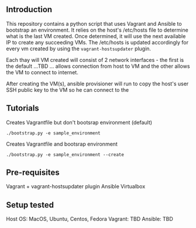 ## Introduction

This repository contains a python script that uses Vagrant and Ansible to
bootstrap an environment. It relies on the host's /etc/hosts file to
determine what is the last VM created. Once determined, it will use the next
available IP to create any succeeding VMs. The /etc/hosts is updated
accordingly for every vm created by using the `vagrant-hostsupdater` plugin.

Each thay will VM created will consist of 2 network interfaces - the first is
the default ...TBD ... allows connection from host to VM and the other allows the VM to connect to internet.

After creating the VM(s), ansible provisioner will run to copy the host's user
SSH public key to the VM so he can connect to the

## Tutorials

Creates Vagrantfile but don't bootsrap environment (default)
```
./bootstrap.py -e sample_environment
```

Creates Vagrantfile and bootsrap environment
```
./bootstrap.py -e sample_environment --create
```

## Pre-requisites

Vagrant + vagrant-hostsupdater plugin
Ansible
Virtualbox

## Setup tested

Host OS: MacOS, Ubuntu, Centos, Fedora
Vagrant: TBD
Ansible: TBD
